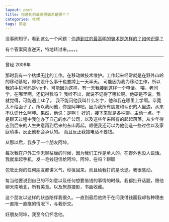 ```yaml
---
layout: post
title: 你遇到的最高明骗术是哪个？
categories: 吐槽
tags: 笑话
---
```


没事刷知乎，看到这么一个问题：[你遇到过的最高明的骗术是怎样的？如何识穿？](http://www.zhihu.com/question/20443079/answer/30720836)

有个答案简直逆天，特地转过来。。。。。

---

曾经 2008年




那时我有一个枯燥无比的工作。在移动做技术维护。工作起来经常就是在野外山岭的移动基站，即使没什么事干也要蹲上一天半天。
可能因为我为移动工作，所以我的手机号码是vip卡。可能因为这样，有一天我接到这样一个电话。
喂，老同学，在哪里啊，还记得我吗？
我听不出，就说不记得了哪位啊。他硬是不说。我就觉得，可能遇上sb了。
我不能问他我叫什么名字，他和我在哪里上学啊。毕竟太不给面子了。所以我问他，你是阿坤吧。因为我所有朋友和认识的人里边，从来不认识什么阿坤。果然，他说：是啊！
好的，接下来就是各种聊。主动一点。于是聊天过程中我创办了自己的水产公司，以及这些年来所有的起起落落，从少年得志到后来的人生失意再到后来的东山再起。顺便我还可以为他创造一些过往以及家庭琐事，反正他都会承认的。
而且反正我接电话不要钱。

从那以后，我多了一个朋友阿坤。

每次我在户外工作无聊枯燥的时候，因为我们工作是单人的，在野外也没人说话。我就拿起手机，发一毛钱短信给阿坤。阿坤，在吗？聊聊

包管比你的任何朋友都讲义气，秒拨回来。而且给我打的是长途。我很感动。

每当他要说到自己的不如意以及任何想要借钱的事情的时候，我都扯开话题，跟他聊天南地北，所有美食。以及旅游摄影，书画收藏。

这个朋友以这样的状态陪伴我很久。一直到最后他终于在问我借钱而我却各种理由一直拖一直拖的情况下，与我断交。

好朋友阿坤，我至今仍怀念他。